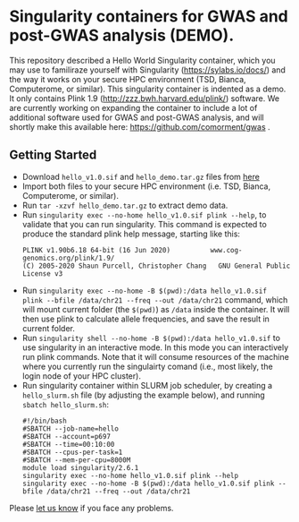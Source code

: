 # Singularity containers for GWAS and post-GWAS analysis (DEMO).

This repository described a Hello World Singularity container, which you may use to familiraze yourself with Singularity (https://sylabs.io/docs/) and the way it works on your secure HPC environment (TSD, Bianca, Computerome, or similar).
This singularity container is indented as a demo. 
It only contains Plink 1.9 (http://zzz.bwh.harvard.edu/plink/) software.
We are currently working on expanding the container to include a lot of additional software used for GWAS and post-GWAS analysis,
and will shortly make this available here: https://github.com/comorment/gwas .

## Getting Started

* Download ``hello_v1.0.sif`` and ``hello_demo.tar.gz`` files from [here](https://drive.google.com/drive/folders/1mfxZJ-7A-4lDlCkarUCxEf2hBIxQGO69?usp=sharing)
* Import both files to your secure HPC environment (i.e. TSD, Bianca, Computerome, or similar).
* Run ``tar -xzvf hello_demo.tar.gz`` to extract demo data.
* Run ``singularity exec --no-home hello_v1.0.sif plink --help``, to validate that you can run singularity. This command is expected to produce the standard plink help message, starting like this:
  ```
  PLINK v1.90b6.18 64-bit (16 Jun 2020)          www.cog-genomics.org/plink/1.9/
  (C) 2005-2020 Shaun Purcell, Christopher Chang   GNU General Public License v3
  ```
* Run ``singularity exec --no-home -B $(pwd):/data hello_v1.0.sif plink --bfile /data/chr21 --freq --out /data/chr21`` command, which will mount current folder (the ``$(pwd)``) as ``/data`` inside the container. It will then use plink to calculate allele frequencies, and save the result in current folder.
* Run ``singularity shell --no-home -B $(pwd):/data hello_v1.0.sif`` to use singularity in an interactive mode. In this mode you can interactively run plink commands. Note that it will consume resources of the machine where  you currently run the singulairty  comand (i.e., most likely, the login node of your HPC cluster).
* Run singularity container within SLURM job scheduler, by creating a ``hello_slurm.sh`` file (by adjusting the example below), and running ``sbatch hello_slurm.sh``:
  ```
  #!/bin/bash
  #SBATCH --job-name=hello
  #SBATCH --account=p697
  #SBATCH --time=00:10:00
  #SBATCH --cpus-per-task=1
  #SBATCH --mem-per-cpu=8000M
  module load singularity/2.6.1
  singularity exec --no-home hello_v1.0.sif plink --help
  singularity exec --no-home -B $(pwd):/data hello_v1.0.sif plink --bfile /data/chr21 --freq --out /data/chr21
  ```

Please [let us know](https://github.com/comorment/demo/issues/new) if you face any problems.
